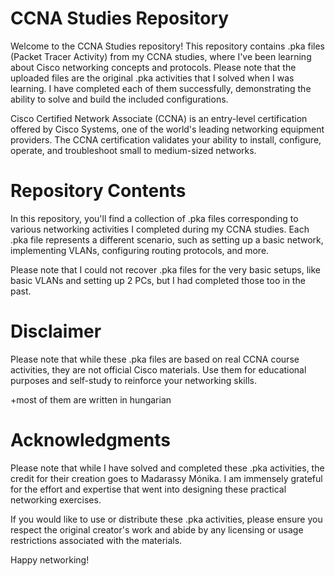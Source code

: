 # **CCNA Studies Repository**

Welcome to the CCNA Studies repository! This repository contains .pka files (Packet Tracer Activity) from my CCNA studies, where I've been learning about Cisco networking concepts and protocols. Please note that the uploaded files are the original .pka activities that I solved when I was learning. I have completed each of them successfully, demonstrating the ability to solve and build the included configurations.

Cisco Certified Network Associate (CCNA) is an entry-level certification offered by Cisco Systems, one of the world's leading networking equipment providers. The CCNA certification validates your ability to install, configure, operate, and troubleshoot small to medium-sized networks.

# **Repository Contents**

In this repository, you'll find a collection of .pka files corresponding to various networking activities I completed during my CCNA studies. Each .pka file represents a different scenario, such as setting up a basic network, implementing VLANs, configuring routing protocols, and more.

Please note that I could not recover .pka files for the very basic setups, like basic VLANs and setting up 2 PCs, but I had completed those too in the past.

# **Disclaimer**

Please note that while these .pka files are based on real CCNA course activities, they are not official Cisco materials. Use them for educational purposes and self-study to reinforce your networking skills.

+most of them are written in hungarian

# **Acknowledgments**

Please note that while I have solved and completed these .pka activities, the credit for their creation goes to Madarassy Mónika. I am immensely grateful for the effort and expertise that went into designing these practical networking exercises.

If you would like to use or distribute these .pka activities, please ensure you respect the original creator's work and abide by any licensing or usage restrictions associated with the materials.

Happy networking!
